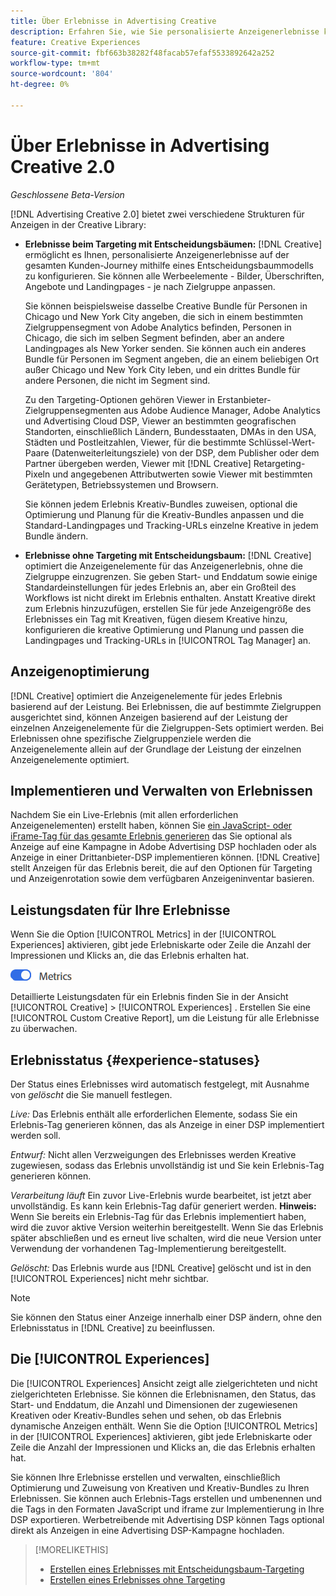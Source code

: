 ```yaml
---
title: Über Erlebnisse in Advertising Creative
description: Erfahren Sie, wie Sie personalisierte Anzeigenerlebnisse konfigurieren und Anzeigenelemente basierend auf der Leistung optimieren können.
feature: Creative Experiences
source-git-commit: fbf663b38282f48facab57efaf5533892642a252
workflow-type: tm+mt
source-wordcount: '804'
ht-degree: 0%

---
```


# Über Erlebnisse in Advertising Creative 2.0

*Geschlossene Beta-Version*

<!-- Revisit Description metadata -->

<!-- MORE -->

[!DNL Advertising Creative 2.0] bietet zwei verschiedene Strukturen für Anzeigen in der Creative Library<!-- can use a single library only -->:

* **Erlebnisse beim Targeting mit Entscheidungsbäumen:** [!DNL Creative] ermöglicht es Ihnen, personalisierte Anzeigenerlebnisse auf der gesamten Kunden-Journey mithilfe eines Entscheidungsbaummodells zu konfigurieren. Sie können alle Werbeelemente - Bilder, Überschriften, Angebote und Landingpages - je nach Zielgruppe anpassen.

  Sie können beispielsweise dasselbe Creative Bundle für Personen in Chicago und New York City angeben, die sich in einem bestimmten Zielgruppensegment von Adobe Analytics befinden, Personen in Chicago, die sich im selben Segment befinden, aber an andere Landingpages als New Yorker senden. Sie können auch ein anderes Bundle für Personen im Segment angeben, die an einem beliebigen Ort außer Chicago und New York City leben, und ein drittes Bundle für andere Personen, die nicht im Segment sind.

  Zu den Targeting-Optionen gehören Viewer in Erstanbieter-Zielgruppensegmenten aus Adobe Audience Manager, Adobe Analytics und Advertising Cloud DSP, Viewer an bestimmten geografischen Standorten, einschließlich Ländern, Bundesstaaten, DMAs in den USA, Städten und Postleitzahlen, Viewer, für die bestimmte Schlüssel-Wert-Paare (Datenweiterleitungsziele) von der DSP, dem Publisher oder dem Partner übergeben werden, Viewer mit [!DNL Creative] Retargeting-Pixeln und angegebenen Attributwerten sowie Viewer mit bestimmten Gerätetypen, Betriebssystemen und Browsern.

  Sie können jedem Erlebnis Kreativ-Bundles zuweisen, optional die Optimierung und Planung für die Kreativ-Bundles anpassen und die Standard-Landingpages und Tracking-URLs <!-- and any flexible attributes --> einzelne Kreative in jedem Bundle ändern.

* **Erlebnisse ohne Targeting mit Entscheidungsbaum:** [!DNL Creative] optimiert die Anzeigenelemente für das Anzeigenerlebnis, ohne die Zielgruppe einzugrenzen.<!-- For first-party creatives, [!DNL Creative] serves the ads. --> Sie geben Start- und Enddatum sowie einige Standardeinstellungen für jedes Erlebnis an, aber ein Großteil des Workflows ist nicht direkt im Erlebnis enthalten. Anstatt Kreative direkt zum Erlebnis hinzuzufügen, erstellen Sie für jede Anzeigengröße des Erlebnisses ein Tag mit Kreativen, fügen diesem Kreative hinzu, konfigurieren die kreative Optimierung und Planung und passen die Landingpages und Tracking-URLs in [!UICONTROL Tag Manager] an.

## Anzeigenoptimierung

<!-- MORE -->
[!DNL Creative] optimiert die Anzeigenelemente für jedes Erlebnis basierend auf der Leistung. Bei Erlebnissen, die auf bestimmte Zielgruppen ausgerichtet sind, können Anzeigen basierend auf der Leistung der einzelnen Anzeigenelemente für die Zielgruppen-Sets optimiert werden. Bei Erlebnissen ohne spezifische Zielgruppenziele werden die Anzeigenelemente allein auf der Grundlage der Leistung der einzelnen Anzeigenelemente optimiert.

## Implementieren und Verwalten von Erlebnissen

Nachdem Sie ein Live-Erlebnis (mit allen erforderlichen Anzeigenelementen) erstellt haben, können Sie [ein JavaScript- oder iFrame-Tag für das gesamte Erlebnis generieren](experience-tag-export.md) das Sie optional als Anzeige auf eine Kampagne in Adobe Advertising DSP hochladen oder als Anzeige in einer Drittanbieter-DSP implementieren können. [!DNL Creative] stellt Anzeigen für das Erlebnis bereit, die auf den Optionen für Targeting und Anzeigenrotation sowie dem verfügbaren Anzeigeninventar basieren.

## Leistungsdaten für Ihre Erlebnisse

Wenn Sie die Option [!UICONTROL Metrics] in der [!UICONTROL Experiences] aktivieren, gibt jede Erlebniskarte oder Zeile die Anzahl der Impressionen und Klicks an, die das Erlebnis erhalten hat.

![Metriken-Option](/help/creative/assets/metrics-option.png "Metriken-Option")

<!-- insert screen shot of Metrics option?  If not, then add instructions elsewhere -->

<!-- I don't see this as of 1/9; why only in the table view?   You can also add conversion columns in the table view. -->

Detaillierte Leistungsdaten für ein Erlebnis finden Sie in der Ansicht [!UICONTROL Creative] > [!UICONTROL Experiences] . Erstellen Sie eine [!UICONTROL Custom Creative Report], um die Leistung für alle Erlebnisse zu überwachen.

<!--
You can [view detailed performance data for any experience](experience-view-report.md) from the Creative > Experiences view. To monitor performance across your experiences, [create custom reports](/help/dsp/reports/report-create.md).
-->

## Erlebnisstatus {#experience-statuses}

<!-- verify that these are all still the same -->

Der Status eines Erlebnisses wird automatisch festgelegt, mit Ausnahme von *gelöscht* die Sie manuell festlegen.

*Live:* Das Erlebnis enthält alle erforderlichen Elemente, sodass Sie ein Erlebnis-Tag generieren können, das als Anzeige in einer DSP implementiert werden soll. <!-- A live experience may be scheduled to start in the future -->

*Entwurf:* Nicht allen Verzweigungen des Erlebnisses werden Kreative zugewiesen, sodass das Erlebnis unvollständig ist und Sie kein Erlebnis-Tag generieren können.

*Verarbeitung läuft* Ein zuvor Live-Erlebnis wurde bearbeitet, ist jetzt aber unvollständig. Es kann kein Erlebnis-Tag dafür generiert werden. **Hinweis:** Wenn Sie bereits ein Erlebnis-Tag für das Erlebnis implementiert haben, wird die zuvor aktive Version weiterhin bereitgestellt. Wenn Sie das Erlebnis später abschließen und es erneut live schalten, wird die neue Version unter Verwendung der vorhandenen Tag-Implementierung bereitgestellt.

*Gelöscht:* Das Erlebnis wurde aus [!DNL Creative] gelöscht und ist in den [!UICONTROL Experiences] nicht mehr sichtbar.

>[!NOTE]
>
>Sie können den Status einer Anzeige innerhalb einer DSP ändern, ohne den Erlebnisstatus in [!DNL Creative] zu beeinflussen.

## Die [!UICONTROL Experiences]

Die [!UICONTROL Experiences] Ansicht zeigt alle zielgerichteten und nicht zielgerichteten Erlebnisse. Sie können die Erlebnisnamen, den Status, das Start- und Enddatum, die Anzahl und Dimensionen der zugewiesenen Kreativen oder Kreativ-Bundles sehen und sehen, ob das Erlebnis dynamische Anzeigen enthält. Wenn Sie die Option [!UICONTROL Metrics] in der [!UICONTROL Experiences] aktivieren, gibt jede Erlebniskarte oder Zeile die Anzahl der Impressionen und Klicks an, die das Erlebnis erhalten hat.

Sie können Ihre Erlebnisse erstellen und verwalten, einschließlich Optimierung und Zuweisung von Kreativen und Kreativ-Bundles zu Ihren Erlebnissen. Sie können auch Erlebnis-Tags erstellen und umbenennen und die Tags in den Formaten JavaScript und iframe zur Implementierung in Ihre DSP exportieren. Werbetreibende mit Advertising DSP können Tags optional direkt als Anzeigen in eine Advertising DSP-Kampagne hochladen.

<!--
### Available actions

* [Download data within the view](experience-download-view.md)

        + [Assign and unassign creative bundles to a final node](/help/creative/experiences/experience-assign-creative-bundles.md)
* Experiences with decision tree targeting: [Create](/help/creative/experiences/experience-create-targeting.md) and [edit](/help/creative/experiences/experience-edit-targeting.md) experiences, [assign and unassign creative bundles](/help/creative/experiences/experience-assign-creative-bundles.md), [customize creative optimization and scheduling](/help/creative/experiences/experience-optimization-scheduling-targeting.md), and [customize the tracking URLs for creatives](/help/creative/experiences/experience-tracking-urls-targeting.md)

* Experiences without decision tree targeting: [Create](experience-create-no-targeting.md) and [edit](/help/creative/experiences/experience-edit-no-targeting.md)

* [Clone](experience-clone.md) an experience

* [Preview](experience-preview.md) an experience

* [Share a demo URL](experience-share-demo-url.md) for an experience

* [Export ad tags for an experience](experience-tag-export.md)

* [Delete](experience-delete.md) an experience

-->

<!-- You can add or remove labels for your experiences.-->

<!-- Add links to workflows once they're done -->

>[!MORELIKETHIS]
>
>* [Erstellen eines Erlebnisses mit Entscheidungsbaum-Targeting](experience-create-targeting.md)
>* [Erstellen eines Erlebnisses ohne Targeting](experience-create-no-targeting.md)

